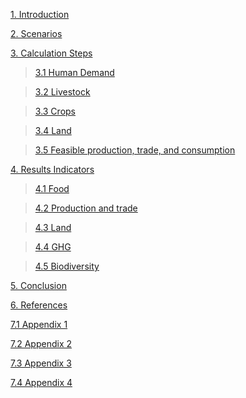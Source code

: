 [1. Introduction](https://github.com/FableCalculator/DocumentationWiki/wiki/1_Introduction)

[2. Scenarios](https://github.com/FableCalculator/DocumentationWiki/wiki/2_Scenarios)

[3. Calculation Steps](https://github.com/FableCalculator/DocumentationWiki/wiki/3_Calculation-Steps)

> [3.1 Human Demand](https://github.com/FableCalculator/DocumentationWiki/wiki/3_1.-Human-Demand)

> [3.2 Livestock](https://github.com/FableCalculator/DocumentationWiki/wiki/3_2.-Livestock)

> [3.3 Crops](https://github.com/FableCalculator/DocumentationWiki/wiki/3_3.-Crops)

> [3.4 Land](https://github.com/FableCalculator/DocumentationWiki/wiki/3.4-Land)

> [3.5 Feasible production, trade, and consumption](https://github.com/FableCalculator/DocumentationWiki/wiki/3_5.-Feasible-production,-trade,-and-consumption)

[4. Results Indicators](https://github.com/FableCalculator/DocumentationWiki/wiki/4_Results-Indicators)

> [4.1 Food](https://github.com/FableCalculator/DocumentationWiki/wiki/4_1.-Food)

> [4.2 Production and trade](https://github.com/FableCalculator/DocumentationWiki/wiki/4_2.-Production-and-trade)

> [4.3 Land](https://github.com/FableCalculator/DocumentationWiki/wiki/4_3.-Land)

> [4.4 GHG](https://github.com/FableCalculator/DocumentationWiki/wiki/4_4.-GHG)

> [4.5 Biodiversity](https://github.com/FableCalculator/DocumentationWiki/wiki/4_5.-Biodiversity)

[5. Conclusion](https://github.com/FableCalculator/DocumentationWiki/wiki/5_0.-Conclusion)

[6. References](https://github.com/FableCalculator/DocumentationWiki/wiki/6_0.-References)

[7.1 Appendix 1](https://github.com/FableCalculator/DocumentationWiki/wiki/7_1-Appendix-1)

[7.2 Appendix 2](https://github.com/FableCalculator/DocumentationWiki/wiki/7_2-Appendix-2)

[7.3 Appendix 3](https://github.com/FableCalculator/DocumentationWiki/wiki/7_3-Appendix-3)

[7.4 Appendix 4](https://github.com/FableCalculator/DocumentationWiki/wiki/7_4-Appendix-4)